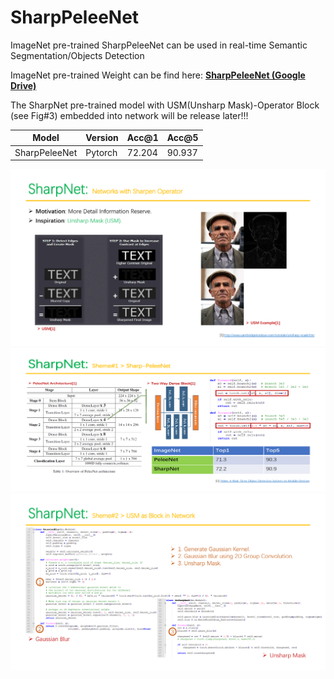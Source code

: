 # SharpPeleeNet
ImageNet pre-trained SharpPeleeNet can be used in real-time Semantic Segmentation/Objects Detection

ImageNet pre-trained Weight can be find here: **[SharpPeleeNet (Google Drive)](https://drive.google.com/open?id=18drR8S433MIAN1d7CmHLXsuB4EQIrWWa)**

The SharpNet pre-trained model with USM(Unsharp Mask)-Operator Block (see Fig#3) embedded into network will be release later!!!

Model | Version | Acc@1 | Acc@5
--- | --- | --- | ---
SharpPeleeNet | Pytorch | 72.204 | 90.937


<p align="center">
<img src="https://github.com/ansleliu/SharpPeleeNet/blob/master/SharpNet%231.png" />
<img src="https://github.com/ansleliu/SharpPeleeNet/blob/master/SharpNet%232.png" />
<img src="https://github.com/ansleliu/SharpPeleeNet/blob/master/SharpNet%233.png" />
</p>
